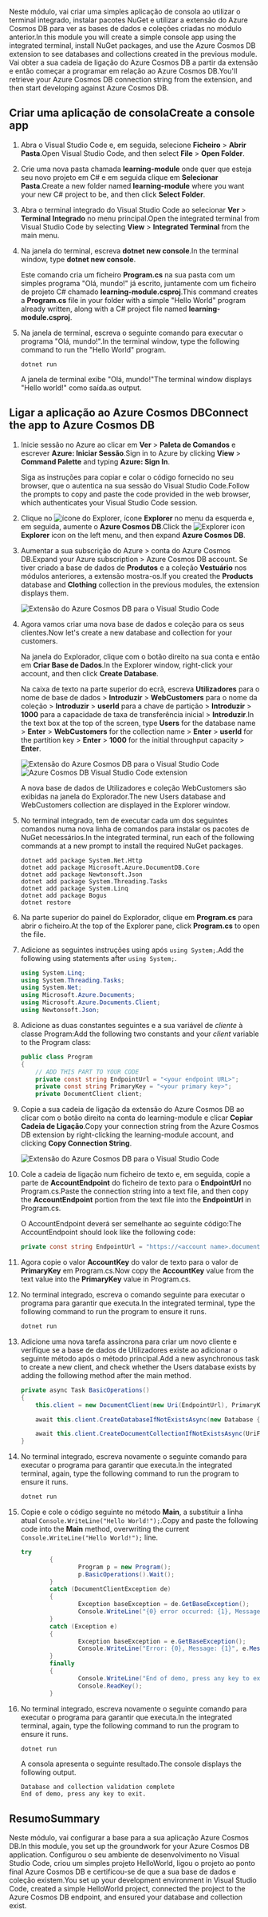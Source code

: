 <span data-ttu-id="09a27-101">Neste módulo, vai criar uma simples aplicação de consola ao utilizar o terminal integrado, instalar pacotes NuGet e utilizar a extensão do Azure Cosmos DB para ver as bases de dados e coleções criadas no módulo anterior.</span><span class="sxs-lookup"><span data-stu-id="09a27-101">In this module you will create a simple console app using the integrated terminal, install NuGet packages, and use the Azure Cosmos DB extension to see databases and collections created in the previous module.</span></span> <span data-ttu-id="09a27-102">Vai obter a sua cadeia de ligação do Azure Cosmos DB a partir da extensão e então começar a programar em relação ao Azure Cosmos DB.</span><span class="sxs-lookup"><span data-stu-id="09a27-102">You'll retrieve your Azure Cosmos DB connection string from the extension, and then start developing against Azure Cosmos DB.</span></span> 

## <a name="create-a-console-app"></a><span data-ttu-id="09a27-103">Criar uma aplicação de consola</span><span class="sxs-lookup"><span data-stu-id="09a27-103">Create a console app</span></span>

1. <span data-ttu-id="09a27-104">Abra o Visual Studio Code e, em seguida, selecione **Ficheiro** > **Abrir Pasta**.</span><span class="sxs-lookup"><span data-stu-id="09a27-104">Open Visual Studio Code, and then select **File** > **Open Folder**.</span></span>

2. <span data-ttu-id="09a27-105">Crie uma nova pasta chamada **learning-module** onde quer que esteja seu novo projeto em C# e em seguida clique em **Selecionar Pasta**.</span><span class="sxs-lookup"><span data-stu-id="09a27-105">Create a new folder named **learning-module** where you want your new C# project to be, and then click **Select Folder**.</span></span>

2. <span data-ttu-id="09a27-106">Abra o terminal integrado do Visual Studio Code ao selecionar **Ver** > **Terminal Integrado** no menu principal.</span><span class="sxs-lookup"><span data-stu-id="09a27-106">Open the integrated terminal from Visual Studio Code by selecting **View** > **Integrated Terminal** from the main menu.</span></span>

3. <span data-ttu-id="09a27-107">Na janela do terminal, escreva **dotnet new console**.</span><span class="sxs-lookup"><span data-stu-id="09a27-107">In the terminal window, type **dotnet new console**.</span></span>

    <span data-ttu-id="09a27-108">Este comando cria um ficheiro **Program.cs** na sua pasta com um simples programa "Olá, mundo!" já escrito, juntamente com um ficheiro de projeto C# chamado **learning-module.csproj**.</span><span class="sxs-lookup"><span data-stu-id="09a27-108">This command creates a **Program.cs** file in your folder with a simple "Hello World" program already written, along with a C# project file named **learning-module.csproj**.</span></span>

4. <span data-ttu-id="09a27-109">Na janela de terminal, escreva o seguinte comando para executar o programa "Olá, mundo!".</span><span class="sxs-lookup"><span data-stu-id="09a27-109">In the terminal window, type the following command to run the "Hello World" program.</span></span> 

    ```
    dotnet run
    ```

    <span data-ttu-id="09a27-110">A janela de terminal exibe "Olá, mundo!"</span><span class="sxs-lookup"><span data-stu-id="09a27-110">The terminal window displays "Hello world!"</span></span> <span data-ttu-id="09a27-111">como saída.</span><span class="sxs-lookup"><span data-stu-id="09a27-111">as output.</span></span>

## <a name="connect-the-app-to-azure-cosmos-db"></a><span data-ttu-id="09a27-112">Ligar a aplicação ao Azure Cosmos DB</span><span class="sxs-lookup"><span data-stu-id="09a27-112">Connect the app to Azure Cosmos DB</span></span>

1. <span data-ttu-id="09a27-113">Inicie sessão no Azure ao clicar em **Ver** > **Paleta de Comandos** e escrever **Azure: Iniciar Sessão**.</span><span class="sxs-lookup"><span data-stu-id="09a27-113">Sign in to Azure by clicking **View** > **Command Palette** and typing **Azure: Sign In**.</span></span>

    <span data-ttu-id="09a27-114">Siga as instruções para copiar e colar o código fornecido no seu browser, que o autentica na sua sessão do Visual Studio Code.</span><span class="sxs-lookup"><span data-stu-id="09a27-114">Follow the prompts to copy and paste the code provided in the web browser, which authenticates your Visual Studio Code session.</span></span>

2. <span data-ttu-id="09a27-115">Clique no ![ícone do Explorer](../media/2-setup/visual-studio-code-explorer-icon.png), ícone **Explorer** no menu da esquerda e, em seguida, aumente o **Azure Cosmos DB**.</span><span class="sxs-lookup"><span data-stu-id="09a27-115">Click the ![Explorer icon](../media/2-setup/visual-studio-code-explorer-icon.png) **Explorer** icon on the left menu, and then expand **Azure Cosmos DB**.</span></span>

3. <span data-ttu-id="09a27-116">Aumentar a sua subscrição do Azure > conta do Azure Cosmos DB.</span><span class="sxs-lookup"><span data-stu-id="09a27-116">Expand your Azure subscription > Azure Cosmos DB account.</span></span> <span data-ttu-id="09a27-117">Se tiver criado a base de dados de **Produtos** e a coleção **Vestuário** nos módulos anteriores, a extensão mostra-os.</span><span class="sxs-lookup"><span data-stu-id="09a27-117">If you created the **Products** database and **Clothing** collection in the previous modules, the extension displays them.</span></span>

   ![Extensão do Azure Cosmos DB para o Visual Studio Code](../media/2-setup/azure-cosmos-db-vs-code-extension.png) 

4. <span data-ttu-id="09a27-119">Agora vamos criar uma nova base de dados e coleção para os seus clientes.</span><span class="sxs-lookup"><span data-stu-id="09a27-119">Now let's create a new database and collection for your customers.</span></span>

    <span data-ttu-id="09a27-120">Na janela do Explorador, clique com o botão direito na sua conta e então em **Criar Base de Dados**.</span><span class="sxs-lookup"><span data-stu-id="09a27-120">In the Explorer window, right-click your account, and then click **Create Database**.</span></span> 
    
    <span data-ttu-id="09a27-121">Na caixa de texto na parte superior do ecrã, escreva **Utilizadores** para o nome de base de dados > **Introduzir** > **WebCustomers** para o nome da coleção >  **Introduzir** > **userId** para a chave de partição > **Introduzir** > **1000** para a capacidade de taxa de transferência inicial > **Introduzir**.</span><span class="sxs-lookup"><span data-stu-id="09a27-121">In the text box at the top of the screen, type **Users** for the database name > **Enter** > **WebCustomers** for the collection name > **Enter** > **userId** for the partition key > **Enter** > **1000** for the initial throughput capacity > **Enter**.</span></span>

    <span data-ttu-id="09a27-122">![Extensão do Azure Cosmos DB para o Visual Studio Code](../media/2-setup/vs-code-azure-cosmos-db-extension.gif) <!--Retake on fresh machine without the other subscriptions showing--></span><span class="sxs-lookup"><span data-stu-id="09a27-122">![Azure Cosmos DB Visual Studio Code extension](../media/2-setup/vs-code-azure-cosmos-db-extension.gif) <!--Retake on fresh machine without the other subscriptions showing--></span></span>

    <span data-ttu-id="09a27-123">A nova base de dados de Utilizadores e coleção WebCustomers são exibidas na janela do Explorador.</span><span class="sxs-lookup"><span data-stu-id="09a27-123">The new Users database and WebCustomers collection are displayed in the Explorer window.</span></span>

5. <span data-ttu-id="09a27-124">No terminal integrado, tem de executar cada um dos seguintes comandos numa nova linha de comandos para instalar os pacotes de NuGet necessários.</span><span class="sxs-lookup"><span data-stu-id="09a27-124">In the integrated terminal, run each of the following commands at a new prompt to install the required NuGet packages.</span></span>

    ```
    dotnet add package System.Net.Http
    dotnet add package Microsoft.Azure.DocumentDB.Core
    dotnet add package Newtonsoft.Json
    dotnet add package System.Threading.Tasks
    dotnet add package System.Linq
    dotnet add package Bogus
    dotnet restore
    ```

6. <span data-ttu-id="09a27-125">Na parte superior do painel do Explorador, clique em **Program.cs** para abrir o ficheiro.</span><span class="sxs-lookup"><span data-stu-id="09a27-125">At the top of the Explorer pane, click **Program.cs** to open the file.</span></span>

7. <span data-ttu-id="09a27-126">Adicione as seguintes instruções using após `using System;`.</span><span class="sxs-lookup"><span data-stu-id="09a27-126">Add the following using statements after `using System;`.</span></span>

    ```csharp
    using System.Linq;
    using System.Threading.Tasks;
    using System.Net;
    using Microsoft.Azure.Documents;
    using Microsoft.Azure.Documents.Client;
    using Newtonsoft.Json;
    ```

8. <span data-ttu-id="09a27-127">Adicione as duas constantes seguintes e a sua variável de *cliente* à classe Program:</span><span class="sxs-lookup"><span data-stu-id="09a27-127">Add the following two constants and your *client* variable to the Program class:</span></span>

    ```csharp
    public class Program
    {
        // ADD THIS PART TO YOUR CODE
        private const string EndpointUrl = "<your endpoint URL>";
        private const string PrimaryKey = "<your primary key>";
        private DocumentClient client;
    ```

    <!--TODO: Use more secure method-->

9. <span data-ttu-id="09a27-128">Copie a sua cadeia de ligação da extensão do Azure Cosmos DB ao clicar com o botão direito na conta do learning-module e clicar **Copiar Cadeia de Ligação**.</span><span class="sxs-lookup"><span data-stu-id="09a27-128">Copy your connection string from the Azure Cosmos DB extension by right-clicking the learning-module account, and clicking **Copy Connection String**.</span></span>

    ![Extensão do Azure Cosmos DB para o Visual Studio Code](../media/2-setup/vs-code-copy-connection-string.gif) 

10. <span data-ttu-id="09a27-130">Cole a cadeia de ligação num ficheiro de texto e, em seguida, copie a parte de **AccountEndpoint** do ficheiro de texto para o **EndpointUrl** no Program.cs.</span><span class="sxs-lookup"><span data-stu-id="09a27-130">Paste the connection string into a text file, and then copy the **AccountEndpoint** portion from the text file into the **EndpointUrl** in Program.cs.</span></span>

    <span data-ttu-id="09a27-131">O AccountEndpoint deverá ser semelhante ao seguinte código:</span><span class="sxs-lookup"><span data-stu-id="09a27-131">The AccountEndpoint should look like the following code:</span></span>

    ```csharp
    private const string EndpointUrl = "https://<account name>.documents.azure.com:443/;
    ```

12. <span data-ttu-id="09a27-132">Agora copie o valor **AccountKey** do valor de texto para o valor de **PrimaryKey** em Program.cs.</span><span class="sxs-lookup"><span data-stu-id="09a27-132">Now copy the **AccountKey** value from the text value into the **PrimaryKey** value in Program.cs.</span></span>

12. <span data-ttu-id="09a27-133">No terminal integrado, escreva o comando seguinte para executar o programa para garantir que executa.</span><span class="sxs-lookup"><span data-stu-id="09a27-133">In the integrated terminal, type the following command to run the program to ensure it runs.</span></span>

    ```csharp
    dotnet run
    ```

13. <span data-ttu-id="09a27-134">Adicione uma nova tarefa assíncrona para criar um novo cliente e verifique se a base de dados de Utilizadores existe ao adicionar o seguinte método após o método principal.</span><span class="sxs-lookup"><span data-stu-id="09a27-134">Add a new asynchronous task to create a new client, and check whether the Users database exists by adding the following method after the main method.</span></span>
    
    ```csharp
    private async Task BasicOperations()
    {
        this.client = new DocumentClient(new Uri(EndpointUrl), PrimaryKey);

        await this.client.CreateDatabaseIfNotExistsAsync(new Database { Id = "Users" });

        await this.client.CreateDocumentCollectionIfNotExistsAsync(UriFactory.CreateDatabaseUri("Users"), new DocumentCollection { Id = "WebCustomers" });
    }
    ```

14. <span data-ttu-id="09a27-135">No terminal integrado, escreva novamente o seguinte comando para executar o programa para garantir que executa.</span><span class="sxs-lookup"><span data-stu-id="09a27-135">In the integrated terminal, again, type the following command to run the program to ensure it runs.</span></span>

    ```csharp
    dotnet run
    ```

15. <span data-ttu-id="09a27-136">Copie e cole o código seguinte no método **Main**, a substituir a linha atual `Console.WriteLine("Hello World!");`.</span><span class="sxs-lookup"><span data-stu-id="09a27-136">Copy and paste the following code into the **Main** method, overwriting the current `Console.WriteLine("Hello World!");` line.</span></span>

    ```csharp
    try
            {
                    Program p = new Program();
                    p.BasicOperations().Wait();
            }
            catch (DocumentClientException de)
            {
                    Exception baseException = de.GetBaseException();
                    Console.WriteLine("{0} error occurred: {1}, Message: {2}", de.StatusCode, de.Message, baseException.Message);
            }
            catch (Exception e)
            {
                    Exception baseException = e.GetBaseException();
                    Console.WriteLine("Error: {0}, Message: {1}", e.Message, baseException.Message);
            }
            finally
            {
                    Console.WriteLine("End of demo, press any key to exit.");
                    Console.ReadKey();
            }
    ```

16. <span data-ttu-id="09a27-137">No terminal integrado, escreva novamente o seguinte comando para executar o programa para garantir que executa.</span><span class="sxs-lookup"><span data-stu-id="09a27-137">In the integrated terminal, again, type the following command to run the program to ensure it runs.</span></span>

    ```csharp
    dotnet run
    ```

    <span data-ttu-id="09a27-138">A consola apresenta o seguinte resultado.</span><span class="sxs-lookup"><span data-stu-id="09a27-138">The console displays the following output.</span></span>
    
    ```
    Database and collection validation complete
    End of demo, press any key to exit.
    ```

## <a name="summary"></a><span data-ttu-id="09a27-139">Resumo</span><span class="sxs-lookup"><span data-stu-id="09a27-139">Summary</span></span>

<span data-ttu-id="09a27-140">Neste módulo, vai configurar a base para a sua aplicação Azure Cosmos DB.</span><span class="sxs-lookup"><span data-stu-id="09a27-140">In this module, you set up the groundwork for your Azure Cosmos DB application.</span></span> <span data-ttu-id="09a27-141">Configurou o seu ambiente de desenvolvimento no Visual Studio Code, criou um simples projeto HelloWorld, ligou o projeto ao ponto final Azure Cosmos DB e certificou-se de que a sua base de dados e coleção existem.</span><span class="sxs-lookup"><span data-stu-id="09a27-141">You set up your development environment in Visual Studio Code, created a simple HelloWorld project, connected the project to the Azure Cosmos DB endpoint, and ensured your database and collection exist.</span></span>